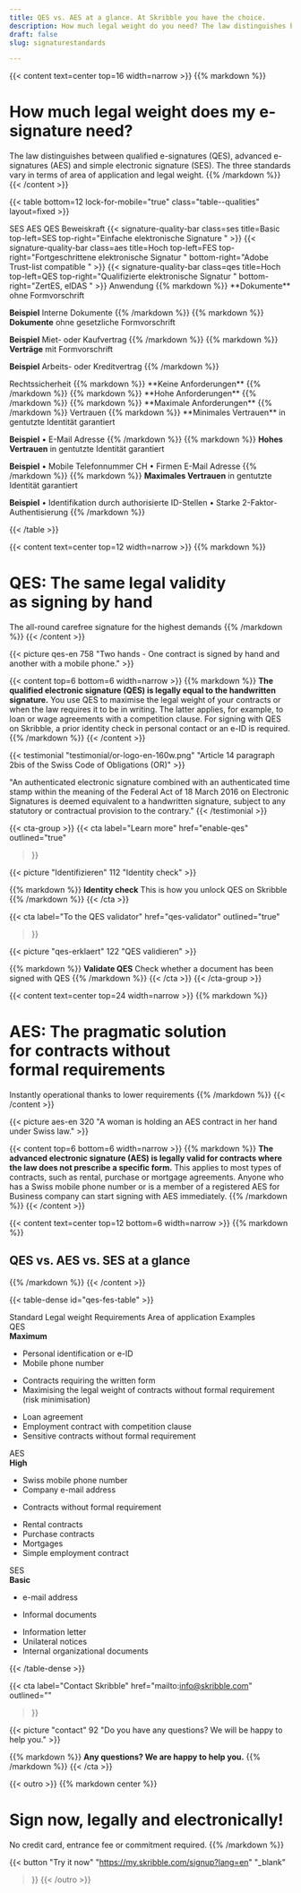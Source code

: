 ```yaml
---
title: QES vs. AES at a glance. At Skribble you have the choice.
description: How much legal weight do you need? The law distinguishes between qualified e-signatures (QES) and advanced e-signatures (AES).
draft: false
slug: signaturestandards

---
```


{{< content text=center top=16 width=narrow >}}
{{% markdown %}}
# How much legal weight does my e-signature need?
The law distinguishes between qualified e-signatures (QES),
advanced e-signatures (AES) and simple electronic signature (SES).
The three standards vary in terms of area of application
and legal weight.
{{% /markdown %}}
{{< /content >}}

{{< table bottom=12 lock-for-mobile="true" class="table--qualities" layout=fixed >}}
<thead>
  <tr>
    <th scope="col"></th>
    <th scope="col">SES</th>
    <th scope="col">AES</th>
    <th scope="col">QES</th>
  </tr>
</thead>
<tbody>
  <tr>
    <th scope="row">Beweiskraft</th>
    <td class="signature-quality-bar">
      {{< signature-quality-bar
        class=ses
        title=Basic
        top-left=SES
        top-right="Einfache elektronische Signature "
      >}}
    </td>
    <td class="signature-quality-bar">
      {{< signature-quality-bar
        class=aes
        title=Hoch
        top-left=FES
        top-right="Fortgeschrittene elektronische Signatur "
        bottom-right="Adobe Trust-list compatible "
      >}}
    </td>
    <td class="signature-quality-bar">
      {{< signature-quality-bar
        class=qes
        title=Hoch
        top-left=QES
        top-right="Qualifizierte elektronische Signatur "
        bottom-right="ZertES, eIDAS "
      >}}
    </td>
  </tr>
  <tr>
    <th scope="row">Anwendung</th>
    <td>
{{% markdown %}}
**Dokumente**
ohne Formvorschrift

**Beispiel**
Interne Dokumente
{{% /markdown %}}
    </td>
    <td>
{{% markdown %}}
**Dokumente**
ohne gesetzliche
Formvorschrift

**Beispiel**
Miet- oder Kaufvertrag
{{% /markdown %}}
    </td>
    <td>
{{% markdown %}}
**Verträge**
mit Formvorschrift

**Beispiel**
Arbeits- oder Kreditvertrag
{{% /markdown %}}
    </td>
  </tr>
  <tr>
    <th scope="row">Rechtssicherheit</th>
    <td>
{{% markdown %}}
**Keine Anforderungen**
{{% /markdown %}}
    </td>
    <td>
{{% markdown %}}
**Hohe Anforderungen**
{{% /markdown %}}
    </td>
    <td>
{{% markdown %}}
**Maximale Anforderungen**
{{% /markdown %}}
    </td>
  </tr>
  <tr>
    <th scope="row">Vertrauen</th>
    <td>
{{% markdown %}}
**Minimales Vertrauen**
in gentutzte Identität garantiert

**Beispiel**
• E-Mail Adresse
{{% /markdown %}}
    </td>
    <td>
{{% markdown %}}
**Hohes Vertrauen**
in gentutzte Identität
garantiert

**Beispiel**
• Mobile Telefonnummer CH
• Firmen E-Mail Adresse
{{% /markdown %}}
    </td>
    <td>
{{% markdown %}}
**Maximales Vertrauen**
in gentutzte Identität garantiert

**Beispiel**
• Identifikation durch
  authorisierte ID-Stellen
• Starke 2-Faktor-
  Authentisierung
{{% /markdown %}}
    </td>
  </tr>
</tbody>
{{< /table >}}

{{< content text=center top=12 width=narrow >}}
{{% markdown %}}
# QES: The same legal validity <br class="hide-for-mobile">as signing by hand
The all-round carefree signature for the highest demands
{{% /markdown %}}
{{< /content >}}

{{< picture qes-en 758 "Two hands - One contract is signed by hand and another with a mobile phone." >}}

{{< content top=6 bottom=6 width=narrow >}}
{{% markdown %}}
**The qualified electronic signature (QES) is legally equal to the handwritten signature.**
You use QES to maximise the legal weight of your contracts or when the law requires it to be in writing. The latter applies, for example, to loan or wage agreements with a competition clause. For signing with QES on Skribble, a prior identity check in personal contact or an e-ID is required.
{{% /markdown %}}
{{< /content >}}

[//]: # (--------------------------------------------------------------------------------------------------------------)

{{< testimonial "testimonial/or-logo-en-160w.png" "Article 14 paragraph 2bis of the Swiss Code of Obligations (OR)" >}}

"An authenticated electronic signature combined with an authenticated time stamp within the meaning of the Federal Act of 18 March 2016 on Electronic Signatures is deemed equivalent to a handwritten signature, subject to any statutory or contractual provision to the contrary."
{{< /testimonial >}}

[//]: # (--------------------------------------------------------------------------------------------------------------)

{{< cta-group >}}
{{< cta
  label="Learn more"
  href="enable-qes"
  outlined="true"
>}}

{{< picture "Identifizieren" 112 "Identity check" >}}

{{% markdown %}}
**Identity check**
This is how you unlock QES on Skribble
{{% /markdown %}}
{{< /cta >}}


{{< cta
  label="To the QES validator"
  href="qes-validator"
  outlined="true"
>}}

{{< picture "qes-erklaert" 122 "QES validieren" >}}

{{% markdown %}}
**Validate QES**
Check whether a document has been signed with QES
{{% /markdown %}}
{{< /cta >}}
{{< /cta-group >}}

[//]: # (--------------------------------------------------------------------------------------------------------------)

{{< content text=center top=24 width=narrow >}}
{{% markdown %}}
# AES: The pragmatic solution <br class="hide-for-mobile">for contracts without <br class="hide-for-mobile">formal requirements
Instantly operational thanks to lower requirements
{{% /markdown %}}
{{< /content >}}

{{< picture aes-en 320 "A woman is holding an AES contract in her hand under Swiss law." >}}

{{< content top=6 bottom=6 width=narrow >}}
{{% markdown %}}
**The advanced electronic signature (AES) is legally valid for contracts where the law does not prescribe a specific form.**
This applies to most types of contracts, such as rental, purchase or mortgage agreements. Anyone who has a Swiss mobile phone number or is a member of a registered AES for Business company can start signing with AES immediately.
{{% /markdown %}}
{{< /content >}}

{{< content text=center top=12 bottom=6 width=narrow >}}
{{% markdown %}}
## QES vs. AES vs. SES at a glance
{{% /markdown %}}
{{< /content >}}

{{< table-dense id="qes-fes-table" >}}

<thead>
<tr>
<th>Standard</th>
<th>Legal weight </th>
<th>Requirements</th>
<th>Area of application</th>
<th>Examples</th>
</tr>
</thead>

<tbody>
<tr>
<td><div class="icon-qes">QES</div></td>
<td><strong>Maximum</strong></td>
<td><ul><li>Personal identification or e-ID</li><li>Mobile phone number</li></ul></td>
<td><ul><li>Contracts requiring the written form</li><li>Maximising the legal weight of contracts without formal requirement (risk minimisation)</li></ul></td>
<td><ul><li>Loan agreement</li><li>Employment contract with competition clause</li><li>Sensitive contracts without formal requirement</li></ul></td>
</tr>

<tr>
<td><div class="icon-fes">AES</div></td>
<td><strong>High</strong></td>
<td><ul><li>Swiss mobile phone number</li><li>Company e-mail address</li></ul></td>
<td><ul><li>Contracts without formal requirement</li></ul></td>
<td><ul><li>Rental contracts</li><li>Purchase contracts</li><li>Mortgages</li><li>Simple employment contract</li></ul></td>
</tr>

<tr>
<td><div class="icon-ses">SES</div></td>
<td><strong>Basic</strong></td>
<td><ul><li>e-mail address</li></ul></td>
<td><ul><li>Informal documents</li></ul></td>
<td><ul><li>Information letter</li><li>Unilateral notices</li><li>Internal organizational documents</li></ul></td>
</tr>
</tbody>

{{< /table-dense >}}


[//]: # (--------------------------------------------------------------------------------------------------------------)

{{< cta
  label="Contact Skribble"
  href="mailto:info@skribble.com"
  outlined=""
>}}

{{< picture "contact" 92 "Do you have any questions? We will be happy to help you." >}}

{{% markdown %}}
**Any questions?
We are happy to help you.**
{{% /markdown %}}
{{< /cta >}}

[//]: # (--------------------------------------------------------------------------------------------------------------)

{{< outro >}}
{{% markdown center %}}
# Sign now, legally and electronically!
No credit card, entrance fee or commitment required.
{{% /markdown %}}

{{< button
  "Try it now"
  "https://my.skribble.com/signup?lang=en"
  "_blank"
>}}
{{< /outro >}}
